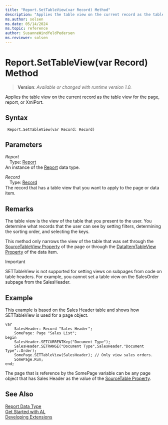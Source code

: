 ```yaml
---
title: "Report.SetTableView(var Record) Method"
description: "Applies the table view on the current record as the table view for the page, report, or XmlPort."
ms.author: solsen
ms.date: 05/14/2024
ms.topic: reference
author: SusanneWindfeldPedersen
ms.reviewer: solsen
---
```

[//]: # (START>DO_NOT_EDIT)
[//]: # (IMPORTANT:Do not edit any of the content between here and the END>DO_NOT_EDIT.)
[//]: # (Any modifications should be made in the .xml files in the ModernDev repo.)
# Report.SetTableView(var Record) Method
> **Version**: _Available or changed with runtime version 1.0._

Applies the table view on the current record as the table view for the page, report, or XmlPort.


## Syntax
```AL
 Report.SetTableView(var Record: Record)
```
## Parameters
*Report*  
&emsp;Type: [Report](report-data-type.md)  
An instance of the [Report](report-data-type.md) data type.  

*Record*  
&emsp;Type: [Record](../record/record-data-type.md)  
The record that has a table view that you want to apply to the page or data item.  



[//]: # (IMPORTANT: END>DO_NOT_EDIT)

## Remarks  
 The table view is the view of the table that you present to the user. You determine what records that the user can see by setting filters, determining the sorting order, and selecting the keys.  
  
 This method only narrows the view of the table that was set through the [SourceTableView Property](../../properties/devenv-sourcetableview-property.md) of the page or through the [DataItemTableView Property](../../properties/devenv-dataitemtableview-property.md) of the data item.  
  
> [!IMPORTANT]  
>  SETTableView is not supported for setting views on subpages from code on table headers. For example, you cannot set a table view on the SalesOrder subpage from the SalesHeader.  
  
## Example  
 This example is based on the Sales Header table and shows how SETTableView is used for a page object. 
 
```al
var
    SalesHeader: Record "Sales Header";
    SomePage: Page "Sales List";
begin
    SalesHeader.SETCURRENTKey("Document Type");  
    SalesHeader.SETRANGE("Document Type",SalesHeader."Document Type"::Order);  
    SomePage.SETTableView(SalesHeader); // Only view sales orders.  
    SomePage.Run; 
end; 
```  
  
 The page that is reference by the SomePage variable can be any page object that has Sales Header as the value of the [SourceTable Property](../../properties/devenv-sourcetable-property.md).  
  

## See Also
[Report Data Type](report-data-type.md)  
[Get Started with AL](../../devenv-get-started.md)  
[Developing Extensions](../../devenv-dev-overview.md)